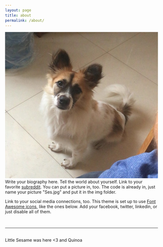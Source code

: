 ```yaml
---
layout: page
title: about
permalink: /about/
---
```


<img class="col one right" src="/img/Ses.jpg">    

<br/>
Write your biography here. Tell the world about yourself. Link to your favorite <a href="http://reddit.com" target="blank">subreddit</a>. You can put a picture in, too. The code is already in, just name your picture "Ses.jpg" and put it in the img folder. 

Link to your social media connections, too. This theme is set up to use <a href="http://fortawesome.github.io/Font-Awesome/" target="blank">Font Awesome icons</a>, like the ones below. Add your facebook, twitter, linkedin, or just disable all of them. 


<br/>
<hr/>
<br/>
<span class="contacticon center">
	<a href="https://github.com/regineerika" target="_blank"><i class="fa fa-github"></i></a>
	<a href="https://www.instagram.com/regine_erika/" target="_blank"><i class="fab fa-instagram"></i></a>
	<a href="/img/WechatQR1.pdf" target="_blank"><i class="fa fa-weixin"></i></a>
</span>


<div class="col three caption">
	Little Sesame was here <3 and Quinoa
</div>

